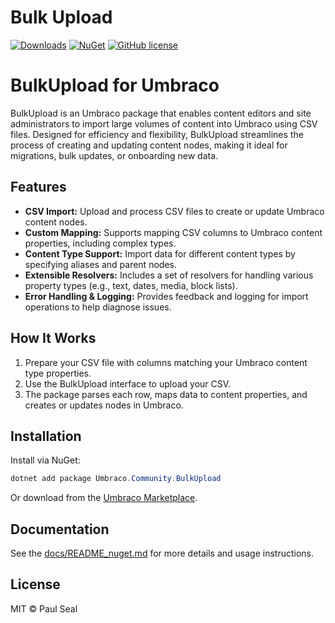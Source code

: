 # Bulk Upload

[![Downloads](https://img.shields.io/nuget/dt/Umbraco.Community.BulkUpload?color=cc9900)](https://www.nuget.org/packages/Umbraco.Community.BulkUpload/)
[![NuGet](https://img.shields.io/nuget/vpre/Umbraco.Community.BulkUpload?color=0273B3)](https://www.nuget.org/packages/Umbraco.Community.BulkUpload)
[![GitHub license](https://img.shields.io/github/license/prjseal/BulkUpload?color=8AB803)](../LICENSE)

# BulkUpload for Umbraco

BulkUpload is an Umbraco package that enables content editors and site administrators to import large volumes of content into Umbraco using CSV files. Designed for efficiency and flexibility, BulkUpload streamlines the process of creating and updating content nodes, making it ideal for migrations, bulk updates, or onboarding new data.

## Features

- **CSV Import:** Upload and process CSV files to create or update Umbraco content nodes.
- **Custom Mapping:** Supports mapping CSV columns to Umbraco content properties, including complex types.
- **Content Type Support:** Import data for different content types by specifying aliases and parent nodes.
- **Extensible Resolvers:** Includes a set of resolvers for handling various property types (e.g., text, dates, media, block lists).
- **Error Handling & Logging:** Provides feedback and logging for import operations to help diagnose issues.

## How It Works

1. Prepare your CSV file with columns matching your Umbraco content type properties.
2. Use the BulkUpload interface to upload your CSV.
3. The package parses each row, maps data to content properties, and creates or updates nodes in Umbraco.

## Installation

Install via NuGet:

```ps1
dotnet add package Umbraco.Community.BulkUpload
```

Or download from the [Umbraco Marketplace](https://marketplace.umbraco.com/package/bulkupload).

## Documentation

See the [docs/README_nuget.md](../docs/README_nuget.md) for more details and usage instructions.

## License

MIT © Paul Seal
